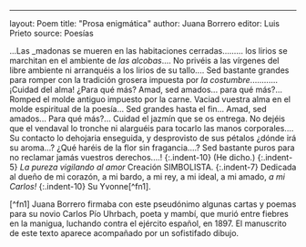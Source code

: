 ---
layout: Poem
title: "Prosa enigmática"
author: Juana Borrero
editor: Luis Prieto
source: Poesías

...Las _madonas se mueren en las habitaciones cerradas......... los lirios se marchitan en el ambiente de _las alcobas_....
No privéis a las vírgenes del libre ambiente ni arranquéis a los lirios de su tallo....
Sed bastante grandes para romper con la tradición grosera impuesta por _la costumbre_............
¡Cuidad del alma! ¿Para qué más? Amad, sed amados... para qué más?...
Romped el molde antiguo impuesto por la carne. Vaciad vuestra alma en el molde espiritual de la poesía... Sed grandes hasta el fin...
Amad, sed amados... Para qué más?... 
Cuidad el jazmín que se os entrega. 
No dejéis que el vendaval lo tronche ni alarguéis para tocarlo las manos corporales....
Su contacto lo dehojaria enseguida, y desprovisto de sus pétalos ¿dónde irá su aroma...? ¿Qué haréis de la flor sin fragancia....? 
Sed bastante puros para no reclamar jamás vuestros derechos....!
{:.indent-10} (He dicho.)
{:.indent-5} _La pureza vigilando al amor_
Creación SIMBOLISTA.
{:.indent-7} Dedicada al dueño de
mi corazón, a mi bardo, a mi rey,
a mi ideal, a mi amado, _a mi Carlos!_
{:.indent-10} Su Yvonne[^fn1].

[^fn1] Juana Borrero firmaba con este pseudónimo algunas cartas y poemas para su novio Carlos Pío Uhrbach, poeta y mambí, que murió entre fiebres en la manigua, luchando contra el ejército español, en 1897. El manuscrito de este texto aparece acompañado por un sofistifado dibujo. 
